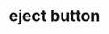 ---
layout: smileys&emotion
title: eject button
emoji: eject_button
permalink: ⏏.html
image: assets/img/3moji/eject_button.png
---